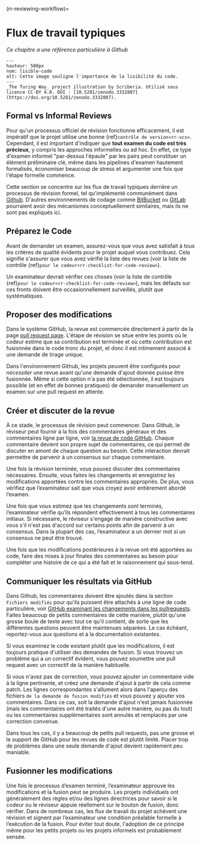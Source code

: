 (rr-reviewing-workflow)=
# Flux de travail typiques

*Ce chapitre a une référence particulière à Github*

```{figure} ../../figures/readable-code.jpg
---
hauteur: 500px
nom: lisible-code
alt: Cette image souligne l'importance de la lisibilité du code.
---
_The Turing Way_ project illustration by Scriberia. Utilisé sous licence CC-BY 4.0. DOI : [10.5281/zenodo.3332807](https://doi.org/10.5281/zenodo.3332807).
```

## Formal vs Informal Reviews

Pour qu'un processus officiel de révision fonctionne efficacement, il est impératif que le projet utilise une bonne {ref}`contrôle de version<rr-vcs>`. Cependant, il est important d'indiquer que **tout examen du code est très précieux**, y compris les approches informelles ou ad hoc. En effet, ce type d'examen informel "par-dessus l'épaule" par les pairs peut constituer un élément préliminaire clé, même dans les pipelines d'examen hautement formalisés, économiser beaucoup de stress et argumenter une fois que l'étape formelle commence.

Cette section se concentre sur les flux de travail typiques derrière un processus de révision formel, tel qu'implémenté communément dans [Github](https://github.com/). D'autres environnements de codage comme [BitBucket](https://bitbucket.org/) ou [GitLab](https://about.gitlab.com/) pourraient avoir des mécanismes conceptuellement similaires, mais ils ne sont pas expliqués ici.

## Préparez le Code

Avant de demander un examen, assurez-vous que vous avez satisfait à tous les critères de qualité évidents pour le projet auquel vous contribuez. Cela signifie s'assurer que vous avez vérifié la liste des revues (voir la liste de contrôle {ref}`pour le codeur<rr-checklist-for-code-review>`).

Un examinateur devrait vérifier ces choses (voir la liste de contrôle {ref}`pour le codeur<rr-checklist-for-code-review>`), mais les défauts sur ces fronts doivent être occasionnellement surveillés, plutôt que systématiques.

## Proposer des modifications

Dans le système GitHub, la revue est commencée directement à partir de la page [pull request page](https://docs.github.com/en/free-pro-team@latest/github/collaborating-with-issues-and-pull-requests/creating-a-pull-request). L'étape de révision se situe entre les points où le codeur estime que sa contribution est terminée et où cette contribution est fusionnée dans le code tronc du projet, et donc il est intimement associé à une demande de tirage unique.

Dans l'environnement Github, les projets peuvent être configurés pour *nécessiter* une revue avant qu'une demande d'ajout donnée puisse être fusionnée. Même si cette option n'a pas été sélectionnée, il est toujours possible (et en effet de bonnes pratiques) de demander manuellement un examen sur une pull request en attente.

## Créer et discuter de la revue

À ce stade, le processus de révision peut commencer. Dans Github, le réviseur peut fournir à la fois des commentaires généraux et des commentaires ligne par ligne, voir [la revue de code GitHub](https://github.com/features/code-review). Chaque commentaire devient son propre sujet de commentaires, ce qui permet de discuter en amont de chaque question au besoin. Cette interaction devrait permettre de parvenir à un consensus sur chaque commentaire.

Une fois la révision terminée, vous pouvez discuter des commentaires nécessaires. Ensuite, vous faites les changements et enregistrez les modifications apportées contre les commentaires appropriés. De plus, vous vérifiez que l’examinateur sait que vous croyez avoir entièrement abordé l’examen.

Une fois que vous estimez que les changements sont terminés, l’examinateur vérifie qu’ils répondent effectivement à tous les commentaires initiaux. Si nécessaire, le réviseur s'engage de manière constructive avec vous s'il n'est pas d'accord sur certains points afin de parvenir à un consensus. Dans la plupart des cas, l’examinateur a un dernier mot si un consensus ne peut être trouvé.

Une fois que les modifications postérieures à la revue ont été apportées au code, faire des mises à jour finales des commentaires au besoin pour compléter une histoire de ce qui a été fait et le raisonnement qui sous-tend.

## Communiquer les résultats via GitHub

Dans Github, les commentaires doivent être ajoutés dans la section `Fichiers modifiés` pour qu'ils puissent être attachés à une ligne de code particulière, voir [GitHub examinant les changements dans les pullrequests](https://docs.github.com/en/free-pro-team@latest/github/collaborating-with-issues-and-pull-requests/reviewing-changes-in-pull-requests). Faites beaucoup de petits commentaires de cette manière, plutôt qu'une grosse boule de texte avec tout ce qu'il contient, de sorte que les différentes questions peuvent être maintenues séparées. Le cas échéant, reportez-vous aux questions et à la documentation existantes.

Si vous examinez le code existant plutôt que les modifications, il est toujours pratique d'utiliser des demandes de fusion. Si vous trouvez un problème qui a un correctif évident, vous pouvez soumettre une pull request avec un correctif de la manière habituelle.

Si vous n'avez pas de correction, vous pouvez ajouter un commentaire vide à la ligne pertinente, et créez une demande d'ajout à partir de cela comme patch. Les lignes correspondantes s'allument alors dans l'aperçu des fichiers `de la demande de fusion modifiés` et vous pouvez y ajouter vos commentaires. Dans ce cas, soit la demande d'ajout n'est jamais fusionnée (mais les commentaires ont été traités d'une autre manière, ou pas du tout) ou les commentaires supplémentaires sont annulés et remplacés par une correction convenue.

Dans tous les cas, il y a beaucoup de petits pull requests, pas une grosse et le support de GitHub pour les revues de code est plutôt limité. Placer trop de problèmes dans une seule demande d'ajout devient rapidement peu maniable.

## Fusionner les modifications

Une fois le processus d’examen terminé, l’examinateur approuve les modifications et la fusion peut se produire. Les projets individuels ont généralement des règles et/ou des lignes directrices pour savoir si le codeur ou le réviseur appuie réellement sur le bouton de fusion, donc vérifier. Dans de nombreux cas, les flux de travail du projet achèvent une révision et signent par l’examinateur une condition préalable formelle à l’exécution de la fusion. Pour éviter tout doute, l'adoption de ce principe même pour les petits projets ou les projets informels est probablement sensée.
